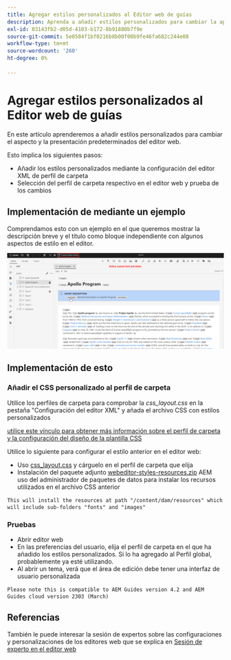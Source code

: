 ```yaml
---
title: Agregar estilos personalizados al Editor web de guías
description: Aprenda a añadir estilos personalizados para cambiar la apariencia del editor web de Guías.
exl-id: 03143fb2-d05d-4103-b172-8b91880b7f9e
source-git-commit: 5e0584f1bf0216b8b00f00b9fe46fa682c244e08
workflow-type: tm+mt
source-wordcount: '260'
ht-degree: 0%

---
```


# Agregar estilos personalizados al Editor web de guías

En este artículo aprenderemos a añadir estilos personalizados para cambiar el aspecto y la presentación predeterminados del editor web.

Esto implica los siguientes pasos:
- Añadir los estilos personalizados mediante la configuración del editor XML de perfil de carpeta
- Selección del perfil de carpeta respectivo en el editor web y prueba de los cambios


## Implementación de mediante un ejemplo

Comprendamos esto con un ejemplo en el que queremos mostrar la descripción breve y el título como bloque independiente con algunos aspectos de estilo en el editor.

![Vista previa del editor web con estilos personalizados](../../../assets/authoring/webeditor-customstyles-preview.png)


## Implementación de esto


### Añadir el CSS personalizado al perfil de carpeta

Utilice los perfiles de carpeta para comprobar la *css_layout.css* en la pestaña &quot;Configuración del editor XML&quot; y añada el archivo CSS con estilos personalizados

[utilice este vínculo para obtener más información sobre el perfil de carpeta y la configuración del diseño de la plantilla CSS](https://experienceleague.adobe.com/docs/experience-manager-guides-learn/videos/advanced-user-guide/editor-configuration.html?lang=en#customize-the-css-template-layout)

Utilice lo siguiente para configurar el estilo anterior en el editor web:

- Uso [css_layout.css](../../../assets/authoring/webeditor-customstyles-css_layout.css) y cárguelo en el perfil de carpeta que elija
- Instalación del paquete adjunto [webeditor-styles-resources.zip](../../../assets/authoring/webeditor-styles-resources.zip) AEM uso del administrador de paquetes de datos para instalar los recursos utilizados en el archivo CSS anterior

```
This will install the resources at path "/content/dam/resources" which will include sub-folders "fonts" and "images"
```


### Pruebas

- Abrir editor web
- En las preferencias del usuario, elija el perfil de carpeta en el que ha añadido los estilos personalizados. Si lo ha agregado al Perfil global, probablemente ya esté utilizando.
- Al abrir un tema, verá que el área de edición debe tener una interfaz de usuario personalizada

```
Please note this is compatible to AEM Guides version 4.2 and AEM Guides cloud version 2303 (March)
```


## Referencias

También le puede interesar la sesión de expertos sobre las configuraciones y personalizaciones de los editores web que se explica en [Sesión de experto en el editor web](/help/product-guide/knowledge-base/expert-sessions/webbased-authoring-jan2023.md)
